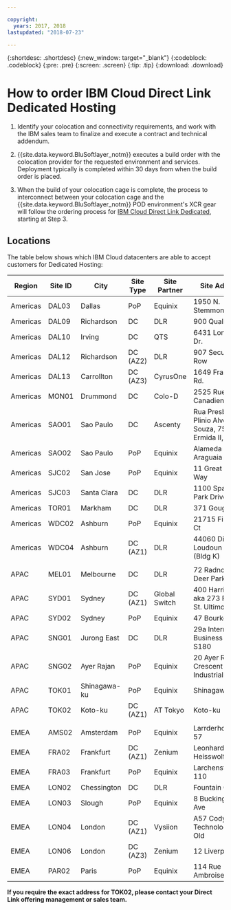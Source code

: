 ```yaml
---

copyright:
  years: 2017, 2018
lastupdated: "2018-07-23"

---
```


{:shortdesc: .shortdesc}
{:new_window: target="_blank"}
{:codeblock: .codeblock}
{:pre: .pre}
{:screen: .screen}
{:tip: .tip}
{:download: .download}

# How to order IBM Cloud Direct Link Dedicated Hosting

1. Identify your colocation and connectivity requirements, and work with the IBM sales team to finalize and execute a contract and technical addendum.
2. {{site.data.keyword.BluSoftlayer_notm}} executes a build order with the colocation provider for the requested environment and services. Deployment typically is completed within 30 days from when the build order is placed.

3. When the build of your colocation cage is complete, the process to interconnect between your colocation cage and the {{site.data.keyword.BluSoftlayer_notm}} POD environment's XCR gear will follow the ordering process for [IBM Cloud Direct Link Dedicated](order-nsp.html#how-to-order-ibm-cloud-direct-link-dedicated), starting at Step 3.

## Locations

The table below shows which IBM Cloud datacenters are able to accept customers for Dedicated Hosting:

| Region | Site ID | City | Site Type | Site Partner | Site Address |
|-------|-------|-------|-------|-------|-------|
| Americas | DAL03 | Dallas |	PoP |	Equinix |	1950 N. Stemmons |
| Americas | DAL09 | Richardson | DC | DLR | 900 Quality Way |
| Americas | DAL10 | Irving | DC | QTS | 6431 Longhorn Dr. |
| Americas | DAL12 | Richardson |	DC (AZ2) | DLR | 907 Security Row |
| Americas | DAL13 | Carrollton | DC (AZ3) | CyrusOne | 1649 Frankford Rd. |
| Americas | MON01 | Drummond  | DC | Colo-D  | 2525 Rue Canadien |
| Americas | SAO01 | Sao Paulo | DC | Ascenty | Rua Presbitero Plinio Alves de Souza, 757 J. Ermida II, Jundial|
| Americas | SAO02 | Sao Paulo | PoP | Equinix | Alameda Araguaia |
| Americas | SJC02 | San Jose |	PoP |	Equinix |	11 Great Oaks Way |
| Americas | SJC03 | Santa Clara | DC | DLR | 1100 Space Park Drive |
| Americas | TOR01 | Markham | DC | DLR | 371 Gough Rd. |
| Americas | WDC02 | Ashburn | PoP | Equinix | 21715 Filigree Ct |
| Americas | WDC04 | Ashburn | DC (AZ1) | DLR | 44060 Digital Loudoun Plaza (Bldg K) |
|  |  |  |  |  |  |
| APAC | MEL01 |  Melbourne  |  DC |  DLR |  72 Radnor Drive, Deer Park |
| APAC |  SYD01 |  Sydney | DC (AZ1) | Global Switch  |  400 Harris Street aka 273 Pyrmont St. Ultimo |
| APAC |	SYD02 |	 Sydney |	PoP |	Equinix |	47 Bourke Rd |
| APAC |  SNG01 |  Jurong East |  DC | DLR |  29a International Business Park, S180 |
| APAC |  SNG02 |	Ayer Rajan	| PoP |	Equinix |	20 Ayer Rajan Crescent Industrial Park |
| APAC | TOK01 |	Shinagawa-ku | PoP | Equinix |	Shinagawa-ku |
| APAC | TOK02  |  Koto-ku | DC (AZ1) | AT Tokyo  |  Koto-ku |
|  |  |  |  |  |  |
| EMEA | AMS02 |	Amsterdam |	PoP |	Equinix |	Larrderhoogtweg 57 |
| EMEA | FRA02  | Frankfurt |  DC (AZ1) | Zenium   | Leonhard - Heisswolf Str. 4 |
| EMEA | FRA03 |	Frankfurt |	PoP |	Equinix |	Larchenstrasse 110 |
| EMEA | LON02  | Chessington | DC  | DLR  |  Fountain Court |
| EMEA | LON03 | Slough |	PoP |	Equinix |	8 Buckingham Ave |
| EMEA | LON04 | London |  DC (AZ1) |  Vysiion |  A57 Cody Technology Park Old |
| EMEA | LON06 | London |	DC (AZ3) |	Zenium |	12 Liverpool Rd |
| EMEA | PAR02 | Paris | PoP | Equinix |	114 Rue Ambroise Croizat |



**If you require the exact address for TOK02, please contact your Direct Link offering management or sales team.**
